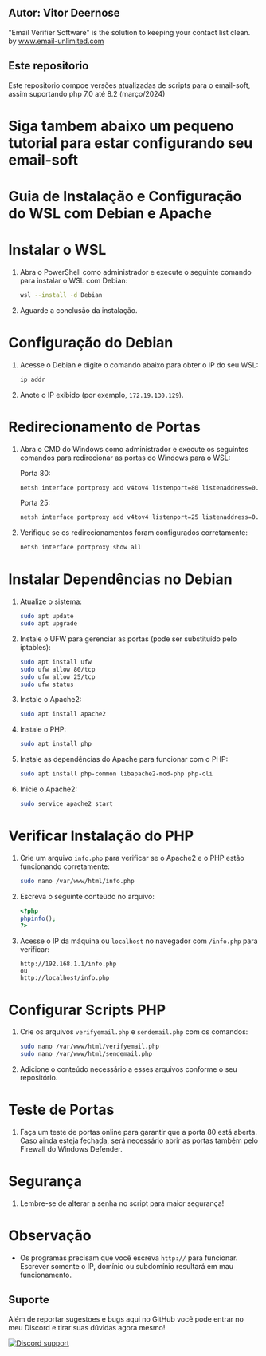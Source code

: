 ## Autor: Vitor Deernose
"Email Verifier Software" is the solution to keeping your contact list clean. by www.email-unlimited.com
## Este repositorio
Este repositorio compoe versões atualizadas de scripts para o email-soft, assim suportando php 7.0 até 8.2 (março/2024)

# Siga tambem abaixo um pequeno tutorial para estar configurando seu email-soft 

# Guia de Instalação e Configuração do WSL com Debian e Apache

# Instalar o WSL

1. Abra o PowerShell como administrador e execute o seguinte comando para instalar o WSL com Debian:
    ```bash
    wsl --install -d Debian
    ```
2. Aguarde a conclusão da instalação.

# Configuração do Debian

1. Acesse o Debian e digite o comando abaixo para obter o IP do seu WSL:
    ```bash
    ip addr
    ```
2. Anote o IP exibido (por exemplo, `172.19.130.129`).

# Redirecionamento de Portas

1. Abra o CMD do Windows como administrador e execute os seguintes comandos para redirecionar as portas do Windows para o WSL:

    Porta 80:
    ```bash
    netsh interface portproxy add v4tov4 listenport=80 listenaddress=0.0.0.0 connectport=80 connectaddress=172.19.130.129
    ```

    Porta 25:
    ```bash
    netsh interface portproxy add v4tov4 listenport=25 listenaddress=0.0.0.0 connectport=25 connectaddress=172.19.130.129
    ```

2. Verifique se os redirecionamentos foram configurados corretamente:
    ```bash
    netsh interface portproxy show all
    ```

# Instalar Dependências no Debian

1. Atualize o sistema:
    ```bash
    sudo apt update 
    sudo apt upgrade
    ```

2. Instale o UFW para gerenciar as portas (pode ser substituído pelo iptables):
    ```bash
    sudo apt install ufw
    sudo ufw allow 80/tcp
    sudo ufw allow 25/tcp
    sudo ufw status
    ```

3. Instale o Apache2:
    ```bash
    sudo apt install apache2
    ```

4. Instale o PHP:
    ```bash
    sudo apt install php
    ```

5. Instale as dependências do Apache para funcionar com o PHP:
    ```bash
    sudo apt install php-common libapache2-mod-php php-cli
    ```

6. Inicie o Apache2:
    ```bash
    sudo service apache2 start
    ```

# Verificar Instalação do PHP

1. Crie um arquivo `info.php` para verificar se o Apache2 e o PHP estão funcionando corretamente:
    ```bash
    sudo nano /var/www/html/info.php
    ```

2. Escreva o seguinte conteúdo no arquivo:
    ```php
    <?php
    phpinfo();
    ?>
    ```

3. Acesse o IP da máquina ou `localhost` no navegador com `/info.php` para verificar:
    ```url
    http://192.168.1.1/info.php
    ou
    http://localhost/info.php
    ```

# Configurar Scripts PHP

1. Crie os arquivos `verifyemail.php` e `sendemail.php` com os comandos:
    ```bash
    sudo nano /var/www/html/verifyemail.php
    sudo nano /var/www/html/sendemail.php
    ```

2. Adicione o conteúdo necessário a esses arquivos conforme o seu repositório.

# Teste de Portas

1. Faça um teste de portas online para garantir que a porta 80 está aberta. Caso ainda esteja fechada, será necessário abrir as portas também pelo Firewall do Windows Defender.

# Segurança

1. Lembre-se de alterar a senha no script para maior segurança!

# Observação

- Os programas precisam que você escreva `http://` para funcionar. Escrever somente o IP, domínio ou subdomínio resultará em mau funcionamento.

## Suporte
Além de reportar sugestoes e bugs aqui no GitHub 
você pode entrar no meu Discord e tirar suas dúvidas agora mesmo!

[![Discord support](https://discordapp.com/api/guilds/789283433955852289/widget.png?style=banner2)](https://discord.gg/kWdJFzf4rj)
